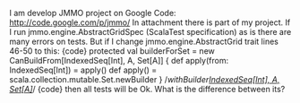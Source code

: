 I am develop JMMO project on Google Code: http://code.google.com/p/jmmo/
In attachment there is part of my project. If I run jmmo.engine.AbstractGridSpec (ScalaTest specification)
as is there are many errors on tests. But if I change jmmo.engine.AbstractGrid trait lines 46-50 to this:
{code}
  protected val builderForSet = new CanBuildFrom[IndexedSeq[Int], A, Set[A]] {
                                  def apply(from: IndexedSeq[Int]) = apply()
                                  def apply() = scala.collection.mutable.Set.newBuilder
                                }
  /*withBuilder[IndexedSeq[Int], A, Set[A]](scala.collection.mutable.Set.newBuilder)*/
{code}
then all tests will be Ok. What is the difference between its?
